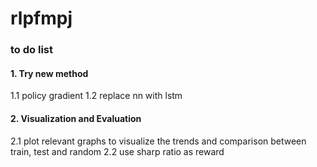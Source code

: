 # rlpfmpj

### to do list     
#### 1. Try new method
1.1 policy gradient
1.2 replace nn with lstm

#### 2. Visualization and Evaluation
2.1 plot relevant graphs to visualize the trends and comparison between train, test and random
2.2 use sharp ratio as reward
